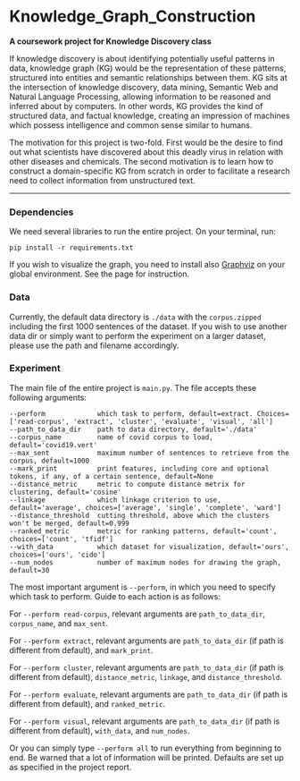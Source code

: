 # Knowledge_Graph_Construction
**A coursework project for Knowledge Discovery class**

If knowledge discovery is about identifying potentially useful patterns in data, knowledge graph (KG) would be the representation of these patterns, structured into entities and semantic relationships between them. 
KG sits at the intersection of knowledge discovery, data mining, Semantic Web and Natural Language Processing, allowing information to be reasoned and inferred about by computers. 
In other words, KG provides the kind of structured data, and factual knowledge, creating an impression of machines which possess intelligence and common sense similar to humans.

The motivation for this project is two-fold. 
First would be the desire to find out what scientists have discovered about this deadly virus in relation with other diseases and chemicals. 
The second motivation is to learn how to construct a domain-specific KG from scratch in order to facilitate a research need to collect information from unstructured text.

-----------------------------

### Dependencies

We need several libraries to run the entire project. On your terminal, run:

```
pip install -r requirements.txt
```

If you wish to visualize the graph, you need to install also [Graphviz](https://www.graphviz.org/download/) on your global environment. See the page for instruction.

### Data

Currently, the default data directory is `./data` with the `corpus.zipped` including the first 1000 sentences of the dataset. If you wish to use another data dir or simply want to perform the experiment on a larger dataset, please use the path and filename accordingly.


### Experiment

The main file of the entire project is `main.py`. The file accepts these following arguments:

```
--perform             which task to perform, default=extract. Choices=['read-corpus', 'extract', 'cluster', 'evaluate', 'visual', 'all']
--path_to_data_dir    path to data directory, default='./data'
--corpus_name         name of covid corpus to load, default='covid19.vert'
--max_sent            maximum number of sentences to retrieve from the corpus, default=1000
--mark_print          print features, including core and optional tokens, if any, of a certain sentence, default=None
--distance_metric     metric to compute distance metrix for clustering, default='cosine'
--linkage             which linkage criterion to use, default='average', choices=['average', 'single', 'complete', 'ward']
--distance_threshold  cutting threshold, above which the clusters won't be merged, default=0.999
--ranked_metric       metric for ranking patterns, default='count', choices=['count', 'tfidf']
--with_data           which dataset for visualization, default='ours', choices=['ours', 'cido']
--num_nodes           number of maximum nodes for drawing the graph, default=30
```

The most important argument is `--perform`, in which you need to specify which task to perform. Guide to each action is as follows:

For `--perform read-corpus`, relevant arguments are `path_to_data_dir`, `corpus_name`, and `max_sent`.

For `--perform extract`, relevant arguments are `path_to_data_dir` (if path is different from default), and `mark_print`.

For `--perform cluster`, relevant arguments are `path_to_data_dir` (if path is different from default), `distance_metric`, `linkage`, and `distance_threshold`.

For `--perform evaluate`, relevant arguments are `path_to_data_dir` (if path is different from default), and `ranked_metric`.

For `--perform visual`, relevant arguments are `path_to_data_dir` (if path is different from default), `with_data`, and `num_nodes`.

Or you can simply type `--perform all` to run everything from beginning to end. Be warned that a lot of information will be printed. Defaults are set up as specified in the project report.
